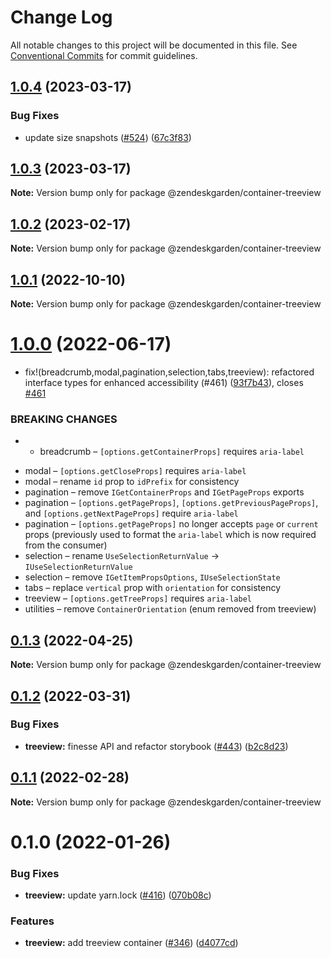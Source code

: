 # Change Log

All notable changes to this project will be documented in this file.
See [Conventional Commits](https://conventionalcommits.org) for commit guidelines.

## [1.0.4](https://github.com/zendeskgarden/react-containers/compare/@zendeskgarden/container-treeview@1.0.3...@zendeskgarden/container-treeview@1.0.4) (2023-03-17)

### Bug Fixes

- update size snapshots ([#524](https://github.com/zendeskgarden/react-containers/issues/524)) ([67c3f83](https://github.com/zendeskgarden/react-containers/commit/67c3f83a41f89ec3a6dfde986c85405b893f7b74))

## [1.0.3](https://github.com/zendeskgarden/react-containers/compare/@zendeskgarden/container-treeview@1.0.2...@zendeskgarden/container-treeview@1.0.3) (2023-03-17)

**Note:** Version bump only for package @zendeskgarden/container-treeview

## [1.0.2](https://github.com/zendeskgarden/react-containers/compare/@zendeskgarden/container-treeview@1.0.1...@zendeskgarden/container-treeview@1.0.2) (2023-02-17)

**Note:** Version bump only for package @zendeskgarden/container-treeview

## [1.0.1](https://github.com/zendeskgarden/react-containers/compare/@zendeskgarden/container-treeview@1.0.0...@zendeskgarden/container-treeview@1.0.1) (2022-10-10)

**Note:** Version bump only for package @zendeskgarden/container-treeview

# [1.0.0](https://github.com/zendeskgarden/react-containers/compare/@zendeskgarden/container-treeview@0.1.3...@zendeskgarden/container-treeview@1.0.0) (2022-06-17)

- fix!(breadcrumb,modal,pagination,selection,tabs,treeview): refactored interface types for enhanced accessibility (#461) ([93f7b43](https://github.com/zendeskgarden/react-containers/commit/93f7b43485d22f2e88bc604c528849ef0b7bb556)), closes [#461](https://github.com/zendeskgarden/react-containers/issues/461)

### BREAKING CHANGES

- - breadcrumb – `[options.getContainerProps]` requires `aria-label`

* modal – `[options.getCloseProps]` requires `aria-label`
* modal – rename `id` prop to `idPrefix` for consistency
* pagination – remove `IGetContainerProps` and `IGetPageProps` exports
* pagination – `[options.getPageProps]`, `[options.getPreviousPageProps]`, and `[options.getNextPageProps]` require `aria-label`
* pagination – `[options.getPageProps]` no longer accepts `page` or `current` props (previously used to format the `aria-label` which is now required from the consumer)
* selection – rename `UseSelectionReturnValue` -> `IUseSelectionReturnValue`
* selection – remove `IGetItemPropsOptions`, `IUseSelectionState`
* tabs – replace `vertical` prop with `orientation` for consistency
* treeview – `[options.getTreeProps]` requires `aria-label`
* utilities – remove `ContainerOrientation` (enum removed from treeview)

## [0.1.3](https://github.com/zendeskgarden/react-containers/compare/@zendeskgarden/container-treeview@0.1.2...@zendeskgarden/container-treeview@0.1.3) (2022-04-25)

**Note:** Version bump only for package @zendeskgarden/container-treeview

## [0.1.2](https://github.com/zendeskgarden/react-containers/compare/@zendeskgarden/container-treeview@0.1.1...@zendeskgarden/container-treeview@0.1.2) (2022-03-31)

### Bug Fixes

- **treeview:** finesse API and refactor storybook ([#443](https://github.com/zendeskgarden/react-containers/issues/443)) ([b2c8d23](https://github.com/zendeskgarden/react-containers/commit/b2c8d235f3bfcf3ef89ce395f7eeefcc8fbdbad8))

## [0.1.1](https://github.com/zendeskgarden/react-containers/compare/@zendeskgarden/container-treeview@0.1.0...@zendeskgarden/container-treeview@0.1.1) (2022-02-28)

**Note:** Version bump only for package @zendeskgarden/container-treeview

# 0.1.0 (2022-01-26)

### Bug Fixes

- **treeview:** update yarn.lock ([#416](https://github.com/zendeskgarden/react-containers/issues/416)) ([070b08c](https://github.com/zendeskgarden/react-containers/commit/070b08c00818238ff5a5252d0aa6d1404f463291))

### Features

- **treeview:** add treeview container ([#346](https://github.com/zendeskgarden/react-containers/issues/346)) ([d4077cd](https://github.com/zendeskgarden/react-containers/commit/d4077cd0e7004caebe20677b91753787ef6adb64))
